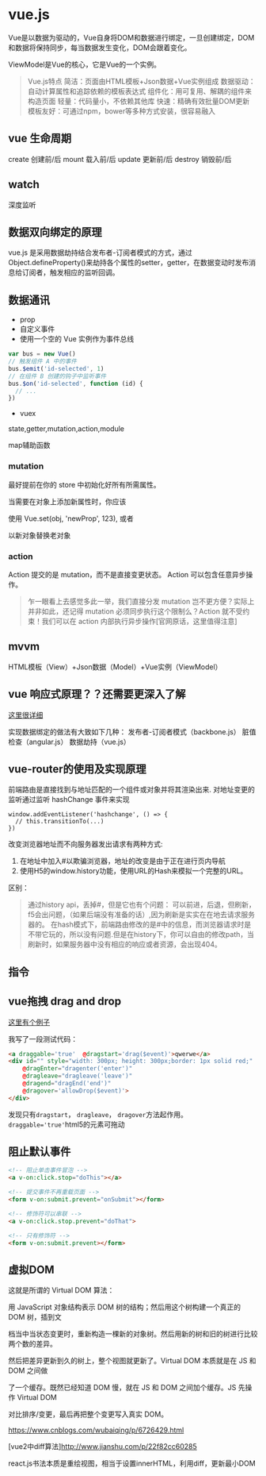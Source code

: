 # vue.js

Vue是以数据为驱动的，Vue自身将DOM和数据进行绑定，一旦创建绑定，DOM和数据将保持同步，每当数据发生变化，DOM会跟着变化。

ViewModel是Vue的核心，它是Vue的一个实例。

>Vue.js特点
简洁：页面由HTML模板+Json数据+Vue实例组成
数据驱动：自动计算属性和追踪依赖的模板表达式
组件化：用可复用、解耦的组件来构造页面
轻量：代码量小，不依赖其他库
快速：精确有效批量DOM更新
模板友好：可通过npm，bower等多种方式安装，很容易融入

## vue 生命周期
create 创建前/后
mount 载入前/后
update 更新前/后
destroy 销毁前/后

## watch
深度监听

## 数据双向绑定的原理
vue.js 是采用数据劫持结合发布者-订阅者模式的方式，通过Object.defineProperty()来劫持各个属性的setter，getter，在数据变动时发布消息给订阅者，触发相应的监听回调。

## 数据通讯
* prop
* 自定义事件
* 使用一个空的 Vue 实例作为事件总线
```js
var bus = new Vue()
// 触发组件 A 中的事件
bus.$emit('id-selected', 1)
// 在组件 B 创建的钩子中监听事件
bus.$on('id-selected', function (id) {
  // ...
})
```
* vuex

state,getter,mutation,action,module

map辅助函数

### mutation
最好提前在你的 store 中初始化好所有所需属性。

当需要在对象上添加新属性时，你应该

使用 Vue.set(obj, 'newProp', 123), 或者

以新对象替换老对象

### action
Action 提交的是 mutation，而不是直接变更状态。
Action 可以包含任意异步操作。

>乍一眼看上去感觉多此一举，我们直接分发 mutation 岂不更方便？实际上并非如此，还记得 mutation 必须同步执行这个限制么？Action 就不受约束！我们可以在 action 内部执行异步操作\[官网原话，这里值得注意]

## mvvm
HTML模板（View）+Json数据（Model）+Vue实例（ViewModel）

## vue 响应式原理？？还需要更深入了解
[这里很详细](http://www.imooc.com/article/14466)

实现数据绑定的做法有大致如下几种：
发布者-订阅者模式（backbone.js）
脏值检查（angular.js）
数据劫持（vue.js）

## vue-router的使用及实现原理
前端路由是直接找到与地址匹配的一个组件或对象并将其渲染出来.
对地址变更的监听通过监听 hashChange 事件来实现
```
window.addEventListener('hashchange', () => {
  // this.transitionTo(...)
})
```


改变浏览器地址而不向服务器发出请求有两种方式:
1. 在地址中加入#以欺骗浏览器，地址的改变是由于正在进行页内导航
2. 使用H5的window.history功能，使用URL的Hash来模拟一个完整的URL。

区别：
>通过history api，丢掉#，但是它也有个问题：
 可以前进，后退，但刷新，f5会出问题，（如果后端没有准备的话）,因为刷新是实实在在地去请求服务器的。
 在hash模式下，前端路由修改的是#中的信息，而浏览器请求时是不带它玩的，所以没有问题.但是在history下，你可以自由的修改path，当刷新时，如果服务器中没有相应的响应或者资源，会出现404。


## 指令

## vue拖拽 drag and drop
[这里有个例子](https://codepen.io/Lazyboy/pen/RRgRPb)

我写了一段测试代码：
```html
<a draggable='true'  @dragstart='drag($event)'>qwerwe</a>
<div id="" style="width: 300px; height: 300px;border: 1px solid red;"   @drop='drop($event)'
    @dragEnter="dragenter('enter')"
    @dragleave="dragleave('leave')"
    @dragend="dragEnd('end')"
    @dragover='allowDrop($event)'>
</div>
```
发现只有`dragstart`， `dragleave`， `dragover`方法起作用。
`draggable='true'`html5的元素可拖动

## 阻止默认事件
```html
<!-- 阻止单击事件冒泡 -->
<a v-on:click.stop="doThis"></a>

<!-- 提交事件不再重载页面 -->
<form v-on:submit.prevent="onSubmit"></form>

<!-- 修饰符可以串联 -->
<a v-on:click.stop.prevent="doThat">

<!-- 只有修饰符 -->
<form v-on:submit.prevent></form>
```

## 虚拟DOM
这就是所谓的 Virtual DOM 算法：

用 JavaScript 对象结构表示 DOM 树的结构；然后用这个树构建一个真正的 DOM 树，插到文

档当中当状态变更时，重新构造一棵新的对象树。然后用新的树和旧的树进行比较两个数的差异。

然后把差异更新到久的树上，整个视图就更新了。Virtual DOM 本质就是在 JS 和 DOM 之间做

了一个缓存。既然已经知道 DOM 慢，就在 JS 和 DOM 之间加个缓存。JS 先操作 Virtual DOM

对比排序/变更，最后再把整个变更写入真实 DOM。

https://www.cnblogs.com/wubaiqing/p/6726429.html

[vue2中diff算法]http://www.jianshu.com/p/22f82cc60285


react.js书法本质是重绘视图，相当于设置innerHTML，利用diff，更新最小DOM